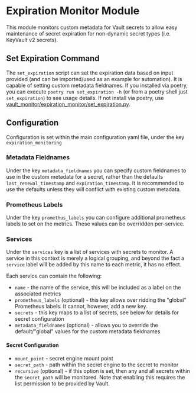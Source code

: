 # Expiration Monitor Module

This module monitors custom metadata for Vault secrets to allow easy maintenance of secret expiration for non-dynamic secret types (i.e. KeyVault v2 secrets).

## Set Expiration Command

The `set_expiration` script can set the expiration data based on input provided (and can be imported/used as an example for automation).
It is capable of setting custom metadata fieldnames.
If you installed via poetry, you can execute `poetry run set_expiration -h` (or from a poetry shell just `set_expiration`) to see usage details.
If not install via poetry, use [vault_monitor/expiration_monitor/set_expiration.py](vault_monitor/expiration_monitor/set_expiration.py).

## Configuration

Configuration is set within the main configuration yaml file, under the key `expiration_monitoring`

### Metadata Fieldnames

Under the key `metadata_fieldnames` you can specify custom fieldnames to use in the custom metadata for a secret, rather than the defaults `last_renewal_timestamp` and `expiration_timestamp`.
It is recommended to use the defaults unless they will conflict with existing custom metadata.

### Prometheus Labels

Under the key `promethus_labels` you can configure additional prometheus labels to set on the metrics.
These values can be overridden per-service.

### Services

Under the `services` key is a list of services with secrets to monitor.
A service in this context is merely a logical grouping, and beyond the fact a `service` label will be added by this name to each metric, it has no effect.

Each service can contain the following:

* `name` - the name of the service, this will be included as a label on the associated metrics
* `prometheus_labels` (optional) - this key allows over ridding the "global" Prometheus labels. It cannot, however, add a new key.
* `secrets` - this key maps to a list of secrets, see below for details for secret configuration
* `metadata_fieldnames` (optional) - allows you to override the default/"global" values for the custom metadata fieldnames

#### Secret Configuration

* `mount_point` - secret engine mount point
* `secret_path` - path within the secret engine to the secret to monitor
* `recursive` (optional) - if this option is set, then any and all secrets within the `secret_path` will be monitored. Note that enabling this requires the list permission to be provided by Vault.
